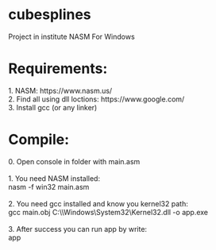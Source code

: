 # cubesplines
Project in institute
NASM For Windows

<h1>Requirements:</h1>
1. NASM: https://www.nasm.us/<br/>
2. Find all using dll loctions: https://www.google.com/<br/>
3. Install gcc (or any linker)

<h1>Compile:</h1>
0. Open console in folder with main.asm<br/><br/>
1. You need NASM installed:<br/>
    nasm -f win32 main.asm<br/><br/>
2. You need gcc installed and know you kernel32 path:<br/>
    gcc main.obj C:\\Windows\System32\Kernel32.dll -o app.exe<br/><br/>
3. After success you can run app by write: <br/>
    app<br/>
